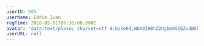 ```yaml
---
userID: 905
userName: Eddie_Ivan
regTime: 2018-05-01T06:31:00.000Z
avatar: 'data:text/plain; charset=utf-8;base64,NDA0IHBhZ2Ugbm90IGZvdW5kCg=='
userURL: null
---
```



